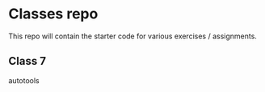 
# Classes repo

This repo will contain the starter code for various exercises / assignments.

## Class 7

autotools

